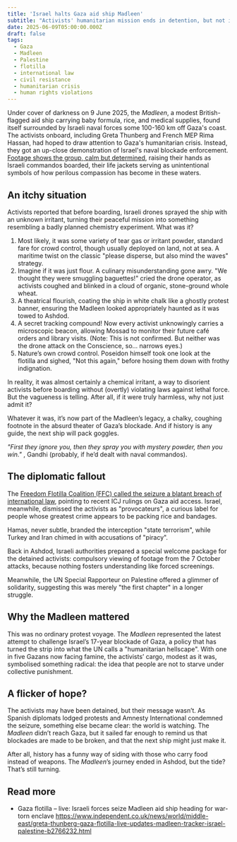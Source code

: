 ```yaml
---
title: 'Israel halts Gaza aid ship Madleen'
subtitle: "Activists' humanitarian mission ends in detention, but not in spirit."
date: 2025-06-09T05:00:00.000Z
draft: false
tags: 
  - Gaza
  - Madleen
  - Palestine
  - flotilla
  - international law
  - civil resistance
  - humanitarian crisis
  - human rights violations
---
```


Under cover of darkness on 9 June 2025, the *Madleen*, a modest British-flagged aid ship carrying baby formula, 
rice, and medical supplies, found itself surrounded by Israeli naval forces some 100-160 km off Gaza's coast. 
The activists onboard, including Greta Thunberg and French MEP Rima Hassan, had hoped to draw attention 
to Gaza's humanitarian crisis. Instead, they got an up-close demonstration of Israel's naval blockade enforcement. 
[Footage shows the group, calm but determined](https://freedomflotilla.org/2025/06/09/israeli-military-attacks-madleen-in-international-waters-weeks-after-bombing-of-conscience/), raising their hands as Israeli commandos boarded, their life jackets 
serving as unintentional symbols of how perilous compassion has become in these waters.  

## An itchy situation  

Activists reported that before boarding, Israeli drones sprayed the ship with an unknown irritant, turning their 
peaceful mission into something resembling a badly planned chemistry experiment. What was it?

1. Most likely, it was some variety of tear gas or irritant powder, standard fare for crowd control, though usually deployed on land, not at sea. A maritime twist on the classic "please disperse, but also mind the waves" strategy.
2. Imagine if it was just flour. A culinary misunderstanding gone awry. "We thought they were smuggling baguettes!" cried the drone operator, as activists coughed and blinked in a cloud of organic, stone-ground whole wheat.
3. A theatrical flourish, coating the ship in white chalk like a ghostly protest banner, ensuring the Madleen looked appropriately haunted as it was towed to Ashdod.
4. A secret tracking compound! Now every activist unknowingly carries a microscopic beacon, allowing Mossad to monitor their future café orders and library visits. (Note: This is not confirmed. But neither was the drone attack on the Conscience, so… narrows eyes.)
5. Nature’s own crowd control. Poseidon himself took one look at the flotilla and sighed, "Not this again," before hosing them down with frothy indignation.

In reality, it was almost certainly a chemical irritant, a way to disorient activists before boarding without (overtly) 
violating laws against lethal force. But the vagueness is telling. After all, if it were truly harmless, why not just 
admit it?

Whatever it was, it’s now part of the Madleen’s legacy, a chalky, coughing footnote in the absurd theater of Gaza’s 
blockade. And if history is any guide, the next ship will pack goggles.

*"First they ignore you, then they spray you with mystery powder, then you win."* , Gandhi (probably, if he’d dealt with 
naval commandos).

## The diplomatic fallout  

The [Freedom Flotilla Coalition 
(FFC) called the seizure a blatant breach of international law](https://freedomflotilla.org/2025/06/09/israeli-military-attacks-madleen-in-international-waters-weeks-after-bombing-of-conscience/), pointing to recent ICJ rulings on Gaza aid access. 
Israel, meanwhile, dismissed the activists as "provocateurs", a curious label for people whose greatest crime appears 
to be packing rice and bandages. 

Hamas, never subtle, branded the interception "state terrorism", while Turkey and Iran chimed in with accusations 
of "piracy". 

Back in Ashdod, Israeli authorities prepared a special welcome package for the detained activists: 
compulsory viewing of footage from the 7 October attacks, because nothing fosters understanding like forced screenings. 

Meanwhile, the UN Special Rapporteur on Palestine offered a glimmer of solidarity, suggesting this was merely "the 
first chapter" in a longer struggle.  

## Why the Madleen mattered  

This was no ordinary protest voyage. The *Madleen* represented the latest attempt to challenge Israel’s 17-year 
blockade of Gaza, a policy that has turned the strip into what the UN calls a "humanitarian hellscape". With one 
in five Gazans now facing famine, the activists’ cargo, modest as it was, symbolised something radical: the idea that 
people are not to starve under collective punishment.

## A flicker of hope?  

The activists may have been detained, but their message wasn’t. As Spanish diplomats lodged protests and Amnesty 
International condemned the seizure, something else became clear: the world is watching. The *Madleen* didn’t 
reach Gaza, but it sailed far enough to remind us that blockades are made to be broken, and that the next ship 
might just make it.  

After all, history has a funny way of siding with those who carry food instead of weapons. The *Madleen*’s journey 
ended in Ashdod, but the tide? That’s still turning.

## Read more

* Gaza flotilla – live: Israeli forces seize Madleen aid ship heading for war-torn enclave https://www.independent.co.uk/news/world/middle-east/greta-thunberg-gaza-flotilla-live-updates-madleen-tracker-israel-palestine-b2766232.html